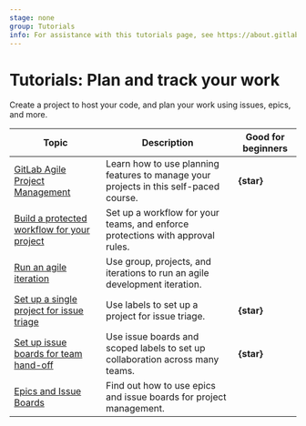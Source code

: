 ```yaml
---
stage: none
group: Tutorials
info: For assistance with this tutorials page, see https://about.gitlab.com/handbook/product/ux/technical-writing/#assignments-to-other-projects-and-subjects.
---
```


# Tutorials: Plan and track your work

Create a project to host your code, and plan your work using
issues, epics, and more.

| Topic | Description | Good for beginners |
|-------|-------------|--------------------|
| [GitLab Agile Project Management](https://levelup.gitlab.com/courses/gitlab-agile-project-management) | Learn how to use planning features to manage your projects in this self-paced course. | **{star}** |
| [Build a protected workflow for your project](protected_workflow/index.md) | Set up a workflow for your teams, and enforce protections with approval rules. | |
| [Run an agile iteration](agile_sprint/index.md) | Use group, projects, and iterations to run an agile development iteration. |
| [Set up a single project for issue triage](issue_triage/index.md) | Use labels to set up a project for issue triage. | **{star}** |
| [Set up issue boards for team hand-off](boards_for_teams/index.md) | Use issue boards and scoped labels to set up collaboration across many teams. | **{star}** |
| <i class="fa fa-youtube-play youtube" aria-hidden="true"></i> [Epics and Issue Boards](https://www.youtube.com/watch?v=I1bFIAQBHB8) | Find out how to use epics and issue boards for project management. | |
